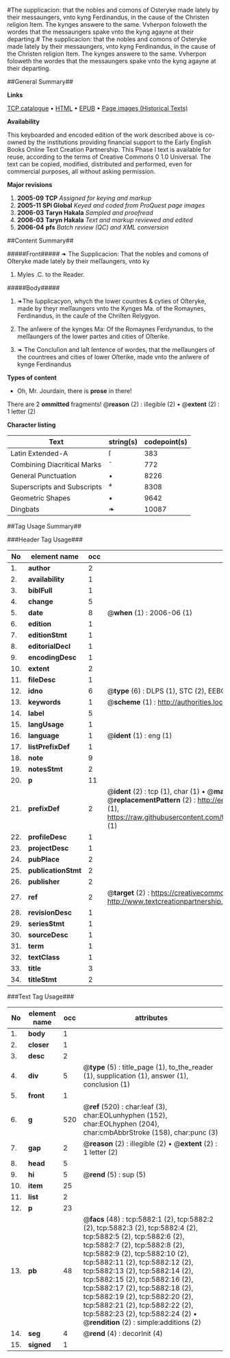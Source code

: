 #The supplicacion: that the nobles and comons of Osteryke made lately by their messaungers, vnto kyng Ferdinandus, in the cause of the Christen religion Item. The kynges answere to the same. Vvherpon foloweth the wordes that the messaungers spake vnto the kyng agayne at their departing.#
The supplicacion: that the nobles and comons of Osteryke made lately by their messaungers, vnto kyng Ferdinandus, in the cause of the Christen religion Item. The kynges answere to the same. Vvherpon foloweth the wordes that the messaungers spake vnto the kyng agayne at their departing.

##General Summary##

**Links**

[TCP catalogue](http://www.ota.ox.ac.uk/tcp/)  • 
[HTML](http://tei.it.ox.ac.uk/tcp/Texts-HTML/free/A00/A00673.html)  • 
[EPUB](http://tei.it.ox.ac.uk/tcp/Texts-EPUB/free/A00/A00673.epub) • 
[Page images (Historical Texts)](https://data.historicaltexts.jisc.ac.uk/view?pubId=eebo-99841307e&pageId=eebo-99841307e-5882-1)

**Availability**

This keyboarded and encoded edition of the
	       work described above is co-owned by the institutions
	       providing financial support to the Early English Books
	       Online Text Creation Partnership. This Phase I text is
	       available for reuse, according to the terms of Creative
	       Commons 0 1.0 Universal. The text can be copied,
	       modified, distributed and performed, even for
	       commercial purposes, all without asking permission.

**Major revisions**

1. __2005-09__ __TCP__ *Assigned for keying and markup*
1. __2005-11__ __SPi Global__ *Keyed and coded from ProQuest page images*
1. __2006-03__ __Taryn Hakala__ *Sampled and proofread*
1. __2006-03__ __Taryn Hakala__ *Text and markup reviewed and edited*
1. __2006-04__ __pfs__ *Batch review (QC) and XML conversion*

##Content Summary##

#####Front#####
❧ The Supplicacion: That the nobles and comons of Oſteryke made lately by their meſſaungers, vnto ky
1. Myles .C. to the Reader.

#####Body#####

1. ❧The ſupplicacyon, whych the lower countres & cyties of Oſteryke, made by theyr meſſaungers vnto the Kynges Ma. of the Romaynes, Ferdinandus, in the cauſe of the Chriſten Relygyon.

1. The anſwere of the kynges Ma: Of the Romaynes Ferdynandus, to the meſſaungers of the lower partes and cities of Oſterike.

1. ❧ The Concluſion and laſt ſentence of wordes, that the meſſaungers of the countrees and cities of lower Oſterike, made vnto the anſwere of kynge Ferdinandus

**Types of content**

  * Oh, Mr. Jourdain, there is **prose** in there!

There are 2 **ommitted** fragments! 
 @__reason__ (2) : illegible (2)  •  @__extent__ (2) : 1 letter (2)

**Character listing**


|Text|string(s)|codepoint(s)|
|---|---|---|
|Latin Extended-A|ſ|383|
|Combining             Diacritical Marks|̄|772|
|General Punctuation|•|8226|
|Superscripts             and Subscripts|⁴|8308|
|Geometric Shapes|▪|9642|
|Dingbats|❧|10087|

##Tag Usage Summary##

###Header Tag Usage###

|No|element name|occ|attributes|
|---|---|---|---|
|1.|__author__|2||
|2.|__availability__|1||
|3.|__biblFull__|1||
|4.|__change__|5||
|5.|__date__|8| @__when__ (1) : 2006-06 (1)|
|6.|__edition__|1||
|7.|__editionStmt__|1||
|8.|__editorialDecl__|1||
|9.|__encodingDesc__|1||
|10.|__extent__|2||
|11.|__fileDesc__|1||
|12.|__idno__|6| @__type__ (6) : DLPS (1), STC (2), EEBO-CITATION (1), PROQUEST (1), VID (1)|
|13.|__keywords__|1| @__scheme__ (1) : http://authorities.loc.gov/ (1)|
|14.|__label__|5||
|15.|__langUsage__|1||
|16.|__language__|1| @__ident__ (1) : eng (1)|
|17.|__listPrefixDef__|1||
|18.|__note__|9||
|19.|__notesStmt__|2||
|20.|__p__|11||
|21.|__prefixDef__|2| @__ident__ (2) : tcp (1), char (1)  •  @__matchPattern__ (2) : ([0-9\-]+):([0-9IVX]+) (1), (.+) (1)  •  @__replacementPattern__ (2) : http://eebo.chadwyck.com/downloadtiff?vid=$1&page=$2 (1), https://raw.githubusercontent.com/textcreationpartnership/Texts/master/tcpchars.xml#$1 (1)|
|22.|__profileDesc__|1||
|23.|__projectDesc__|1||
|24.|__pubPlace__|2||
|25.|__publicationStmt__|2||
|26.|__publisher__|2||
|27.|__ref__|2| @__target__ (2) : https://creativecommons.org/publicdomain/zero/1.0/ (1), http://www.textcreationpartnership.org/docs/. (1)|
|28.|__revisionDesc__|1||
|29.|__seriesStmt__|1||
|30.|__sourceDesc__|1||
|31.|__term__|1||
|32.|__textClass__|1||
|33.|__title__|3||
|34.|__titleStmt__|2||


###Text Tag Usage###

|No|element name|occ|attributes|
|---|---|---|---|
|1.|__body__|1||
|2.|__closer__|1||
|3.|__desc__|2||
|4.|__div__|5| @__type__ (5) : title_page (1), to_the_reader (1), supplication (1), answer (1), conclusion (1)|
|5.|__front__|1||
|6.|__g__|520| @__ref__ (520) : char:leaf (3), char:EOLunhyphen (152), char:EOLhyphen (204), char:cmbAbbrStroke (158), char:punc (3)|
|7.|__gap__|2| @__reason__ (2) : illegible (2)  •  @__extent__ (2) : 1 letter (2)|
|8.|__head__|5||
|9.|__hi__|5| @__rend__ (5) : sup (5)|
|10.|__item__|25||
|11.|__list__|2||
|12.|__p__|23||
|13.|__pb__|48| @__facs__ (48) : tcp:5882:1 (2), tcp:5882:2 (2), tcp:5882:3 (2), tcp:5882:4 (2), tcp:5882:5 (2), tcp:5882:6 (2), tcp:5882:7 (2), tcp:5882:8 (2), tcp:5882:9 (2), tcp:5882:10 (2), tcp:5882:11 (2), tcp:5882:12 (2), tcp:5882:13 (2), tcp:5882:14 (2), tcp:5882:15 (2), tcp:5882:16 (2), tcp:5882:17 (2), tcp:5882:18 (2), tcp:5882:19 (2), tcp:5882:20 (2), tcp:5882:21 (2), tcp:5882:22 (2), tcp:5882:23 (2), tcp:5882:24 (2)  •  @__rendition__ (2) : simple:additions (2)|
|14.|__seg__|4| @__rend__ (4) : decorInit (4)|
|15.|__signed__|1||
